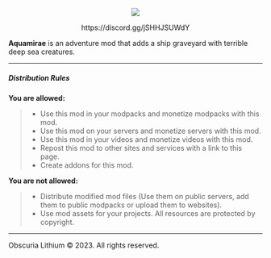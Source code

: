 <p align="center"><img src="https://i.imgur.com/mJI5w8w.jpeg"></p>

<p align="center">https://discord.gg/jSHHJSUWdY</p>

**Aquamirae** is an adventure mod that adds a ship graveyard with terrible deep sea creatures.

-----------------

##### Distribution Rules

**You are allowed:**

> - Use this mod in your modpacks and monetize modpacks with this mod.
> - Use this mod on your servers and monetize servers with this mod.
> - Use this mod in your videos and monetize videos with this mod.
> - Repost this mod to other sites and services with a link to this page.
> - Сreate addons for this mod.

**You are not allowed:**

> - Distribute modified mod files (Use them on public servers, add them to public modpacks or upload them to websites).
> - Use mod assets for your projects. All resources are protected by copyright.

-----------------

Obscuria Lithium © 2023. All rights reserved.
